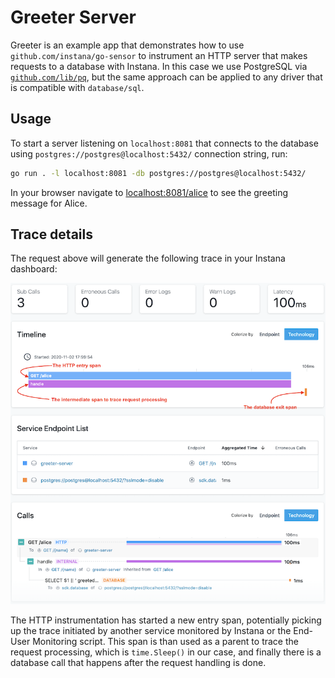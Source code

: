 Greeter Server
==============

Greeter is an example app that demonstrates how to use `github.com/instana/go-sensor` to instrument
an HTTP server that makes requests to a database with Instana. In this case we use PostgreSQL via
[`github.com/lib/pq`](https://github.com/lib/pq), but the same approach can be applied to any driver
that is compatible with `database/sql`.

Usage
-----

To start a server listening on `localhost:8081` that connects to the database using `postgres://postgres@localhost:5432/` connection string, run:

```bash
go run . -l localhost:8081 -db postgres://postgres@localhost:5432/
```

In your browser navigate to [localhost:8081/alice](http://localhost:8081/alice) to see the greeting message for Alice.

Trace details
-------------

The request above will generate the following trace in your Instana dashboard:

![Trace details](./trace.png)

The HTTP instrumentation has started a new entry span, potentially picking up the trace initiated by
another service monitored by Instana or the End-User Monitoring script. This span is than used as a parent
to trace the request processing, which is `time.Sleep()` in our case, and finally there is a database call
that happens after the request handling is done.

